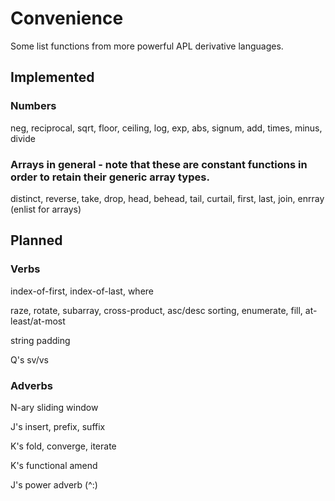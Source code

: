 # Convenience

Some list functions from more powerful APL derivative languages.

## Implemented

### Numbers

neg, reciprocal, sqrt, floor, ceiling, log, exp, abs, signum, add, times, minus, divide

### Arrays in general - note that these are constant functions in order to retain their generic array types.

distinct, reverse, take, drop, head, behead, tail, curtail, first, last, join, enrray (enlist for arrays)

## Planned

### Verbs

index-of-first, index-of-last, where

raze, rotate, subarray, cross-product, asc/desc sorting, enumerate, fill, at-least/at-most

string padding

Q's sv/vs

### Adverbs

N-ary sliding window

J's insert, prefix, suffix

K's fold, converge, iterate

K's functional amend

J's power adverb  (^:)
